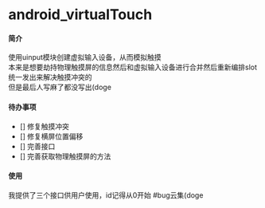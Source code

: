 # android_virtualTouch

#### 简介
  使用uinput模块创建虚拟输入设备，从而模拟触摸
  <br>
  本来是想要劫持物理触摸屏的信息然后和虚拟输入设备进行合并然后重新编排slot统一发出来解决触摸冲突的
  <br>
  但是最后人写麻了都没写出(doge

#### 待办事项

+ [] 修复触摸冲突
+ [] 修复横屏位置偏移
+ [] 完善接口
+ [] 完善获取物理触摸屏的方法

#### 使用
我提供了三个接口供用户使用，id记得从0开始
#bug云集(doge

